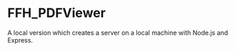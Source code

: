 # FFH_PDFViewer

A local version which creates a server on a local machine with Node.js and Express.